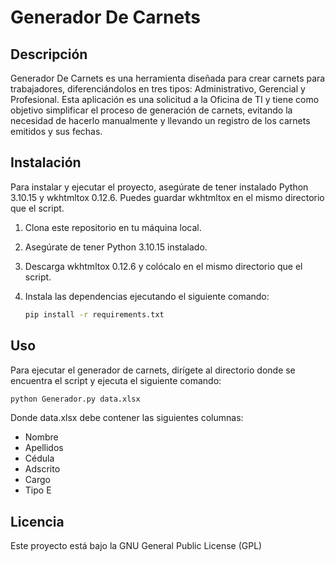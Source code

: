 # Generador De Carnets

## Descripción
Generador De Carnets es una herramienta diseñada para crear carnets para trabajadores, diferenciándolos en tres tipos: Administrativo, Gerencial y Profesional. Esta aplicación es una solicitud a la Oficina de TI y tiene como objetivo simplificar el proceso de generación de carnets, evitando la necesidad de hacerlo manualmente y llevando un registro de los carnets emitidos y sus fechas.

## Instalación
Para instalar y ejecutar el proyecto, asegúrate de tener instalado Python 3.10.15 y wkhtmltox 0.12.6. Puedes guardar wkhtmltox en el mismo directorio que el script.

1. Clona este repositorio en tu máquina local.
2. Asegúrate de tener Python 3.10.15 instalado.
3. Descarga wkhtmltox 0.12.6 y colócalo en el mismo directorio que el script.
4. Instala las dependencias ejecutando el siguiente comando:

    ```bash
    pip install -r requirements.txt
    ```


## Uso
Para ejecutar el generador de carnets, dirígete al directorio donde se encuentra el script y ejecuta el siguiente comando:

```bash
python Generador.py data.xlsx
```
Donde data.xlsx debe contener las siguientes columnas:

- Nombre
- Apellidos
- Cédula
- Adscrito
- Cargo
- Tipo
E

## Licencia
Este proyecto está bajo la GNU General Public License (GPL)